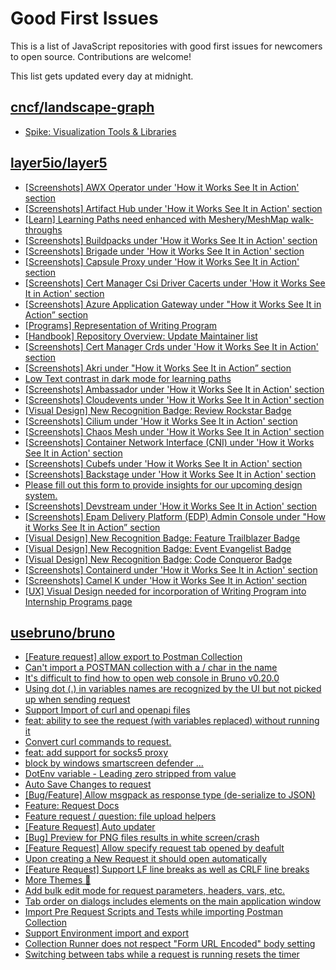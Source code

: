 # Good First Issues

This is a list of JavaScript repositories with good first issues for newcomers to open source. Contributions are welcome!

This list gets updated every day at midnight.

## [cncf/landscape-graph](https://github.com/cncf/landscape-graph)

- [Spike: Visualization Tools & Libraries](https://github.com/cncf/landscape-graph/issues/72)

## [layer5io/layer5](https://github.com/layer5io/layer5)

- [[Screenshots] AWX Operator under 'How it Works See It in Action' section](https://github.com/layer5io/layer5/issues/4855)
- [[Screenshots] Artifact Hub under 'How it Works See It in Action' section](https://github.com/layer5io/layer5/issues/4850)
- [[Learn] Learning Paths need enhanced with Meshery/MeshMap walk-throughs](https://github.com/layer5io/layer5/issues/4899)
- [[Screenshots] Buildpacks under 'How it Works See It in Action' section](https://github.com/layer5io/layer5/issues/4859)
- [[Screenshots] Brigade under 'How it Works See It in Action' section](https://github.com/layer5io/layer5/issues/4858)
- [[Screenshots] Capsule Proxy under 'How it Works See It in Action' section](https://github.com/layer5io/layer5/issues/4861)
- [[Screenshots] Cert Manager Csi Driver Cacerts under 'How it Works See It in Action' section](https://github.com/layer5io/layer5/issues/4866)
- [[Screenshots] Azure Application Gateway under "How it Works See It in Action” section](https://github.com/layer5io/layer5/issues/4833)
- [[Programs] Representation of Writing Program](https://github.com/layer5io/layer5/issues/4917)
- [[Handbook] Repository Overview: Update Maintainer list](https://github.com/layer5io/layer5/issues/4999)
- [[Screenshots] Cert Manager Crds under 'How it Works See It in Action' section](https://github.com/layer5io/layer5/issues/4865)
- [[Screenshots] Akri under "How it Works See It in Action” section](https://github.com/layer5io/layer5/issues/4830)
- [Low Text contrast in dark mode for learning paths](https://github.com/layer5io/layer5/issues/4909)
- [[Screenshots] Ambassador under 'How it Works See It in Action' section](https://github.com/layer5io/layer5/issues/4835)
- [[Screenshots] Cloudevents under 'How it Works See It in Action' section](https://github.com/layer5io/layer5/issues/4869)
- [[Visual Design] New Recognition Badge: Review Rockstar Badge](https://github.com/layer5io/layer5/issues/4807)
- [[Screenshots] Cilium under 'How it Works See It in Action' section](https://github.com/layer5io/layer5/issues/4868)
- [[Screenshots] Chaos Mesh under 'How it Works See It in Action' section](https://github.com/layer5io/layer5/issues/4867)
- [[Screenshots] Container Network Interface (CNI) under 'How it Works See It in Action' section](https://github.com/layer5io/layer5/issues/4874)
- [[Screenshots] Cubefs under 'How it Works See It in Action' section](https://github.com/layer5io/layer5/issues/4883)
- [[Screenshots] Backstage under 'How it Works See It in Action' section](https://github.com/layer5io/layer5/issues/4856)
- [Please fill out this form to provide insights for our upcoming design system.](https://github.com/layer5io/layer5/issues/4897)
- [[Screenshots] Devstream under 'How it Works See It in Action' section](https://github.com/layer5io/layer5/issues/4887)
- [[Screenshots] Epam Delivery Platform (EDP) Admin Console under "How it Works See It in Action” section](https://github.com/layer5io/layer5/issues/4829)
- [[Visual Design] New Recognition Badge: Feature Trailblazer Badge](https://github.com/layer5io/layer5/issues/4808)
- [[Visual Design] New Recognition Badge: Event Evangelist Badge](https://github.com/layer5io/layer5/issues/4809)
- [[Visual Design] New Recognition Badge: Code Conqueror Badge](https://github.com/layer5io/layer5/issues/4806)
- [[Screenshots] Containerd under 'How it Works See It in Action' section](https://github.com/layer5io/layer5/issues/4875)
- [[Screenshots] Camel K under 'How it Works See It in Action' section](https://github.com/layer5io/layer5/issues/4860)
- [[UX] Visual Design needed for incorporation of Writing Program into Internship Programs page](https://github.com/layer5io/layer5/issues/4918)

## [usebruno/bruno](https://github.com/usebruno/bruno)

- [[Feature request] allow export to Postman Collection](https://github.com/usebruno/bruno/issues/401)
- [Can't import a POSTMAN collection with a / char in the name](https://github.com/usebruno/bruno/issues/219)
- [It's difficult to find how to open web console in Bruno v0.20.0](https://github.com/usebruno/bruno/issues/440)
- [Using dot (.) in variables names are recognized by the UI but not picked up when sending request](https://github.com/usebruno/bruno/issues/345)
- [Support Import of curl and openapi files](https://github.com/usebruno/bruno/issues/194)
- [feat: ability to see the request (with variables replaced) without running it](https://github.com/usebruno/bruno/issues/418)
- [Convert curl commands to request.](https://github.com/usebruno/bruno/issues/338)
- [feat: add support for socks5 proxy](https://github.com/usebruno/bruno/issues/389)
- [block by windows smartscreen defender ...](https://github.com/usebruno/bruno/issues/406)
- [DotEnv variable - Leading zero stripped from value](https://github.com/usebruno/bruno/issues/309)
- [Auto Save Changes to request](https://github.com/usebruno/bruno/issues/142)
- [[Bug/Feature] Allow msgpack as response type (de-serialize to JSON)](https://github.com/usebruno/bruno/issues/372)
- [Feature: Request Docs](https://github.com/usebruno/bruno/issues/361)
- [Feature request / question: file upload helpers](https://github.com/usebruno/bruno/issues/195)
- [[Feature Request] Auto updater](https://github.com/usebruno/bruno/issues/103)
- [[Bug] Preview for PNG files results in white screen/crash](https://github.com/usebruno/bruno/issues/359)
- [[Feature Request] Allow specify request tab opened by deafult](https://github.com/usebruno/bruno/issues/332)
- [Upon creating a New Request it should open automatically](https://github.com/usebruno/bruno/issues/111)
- [[Feature Request] Support LF line breaks as well as CRLF line breaks](https://github.com/usebruno/bruno/issues/326)
- [More Themes 🎨](https://github.com/usebruno/bruno/issues/287)
- [Add bulk edit mode for request parameters, headers, vars, etc.](https://github.com/usebruno/bruno/issues/185)
- [Tab order on dialogs includes elements on the main application window](https://github.com/usebruno/bruno/issues/129)
- [Import Pre Request Scripts and Tests while importing Postman Collection](https://github.com/usebruno/bruno/issues/144)
- [Support Environment import and export](https://github.com/usebruno/bruno/issues/193)
- [Collection Runner does not respect "Form URL Encoded" body setting](https://github.com/usebruno/bruno/issues/166)
- [Switching between tabs while a request is running resets the timer](https://github.com/usebruno/bruno/issues/186)

